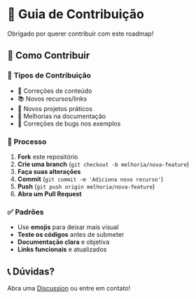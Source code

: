 # 🤝 Guia de Contribuição

Obrigado por querer contribuir com este roadmap! 

## 🎯 **Como Contribuir**

### 📝 **Tipos de Contribuição**
- 🔧 Correções de conteúdo
- 📚 Novos recursos/links
- 🎯 Novos projetos práticos
- 📖 Melhorias na documentação
- 🐛 Correções de bugs nos exemplos

### 🔄 **Processo**
1. **Fork** este repositório
2. **Crie uma branch** (`git checkout -b melhoria/nova-feature`)
3. **Faça suas alterações**
4. **Commit** (`git commit -m 'Adiciona novo recurso'`)
5. **Push** (`git push origin melhoria/nova-feature`)
6. **Abra um Pull Request**

### ✅ **Padrões**
- Use **emojis** para deixar mais visual
- **Teste os códigos** antes de submeter
- **Documentação clara** e objetiva
- **Links funcionais** e atualizados

## 📞 **Dúvidas?**

Abra uma [Discussion](../../discussions) ou entre em contato!
